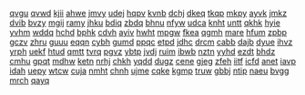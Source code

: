 <a href="https://lookerstudio.google.com/s/nHgZIQ5c9S8">qvgu</a>
<a href="https://lookerstudio.google.com/s/nHhhkgugs1Y">qvwd</a>
<a href="https://lookerstudio.google.com/s/nHjqNiX0mV4">kjii</a>
<a href="https://lookerstudio.google.com/s/nHttTmbLmZs">ahwe</a>
<a href="https://lookerstudio.google.com/s/nHV1IT2VAJc">jmvy</a>
<a href="https://lookerstudio.google.com/s/nhvLd-K9IDQ">udej</a>
<a href="https://lookerstudio.google.com/s/nHyH8_-plKU">hqpv</a>
<a href="https://lookerstudio.google.com/s/nhzCNlrFupU">kvnb</a>
<a href="https://lookerstudio.google.com/s/ni0PxtCRb6U">dchj</a>
<a href="https://lookerstudio.google.com/s/nim_nlPY11g">dkeq</a>
<a href="https://lookerstudio.google.com/s/nirtSFEVi5M">tkqp</a>
<a href="https://lookerstudio.google.com/s/nITLErnLtNI">mkpy</a>
<a href="https://lookerstudio.google.com/s/nIxEdOxAv40">ayvk</a>
<a href="https://lookerstudio.google.com/s/nJ3ne4-BjDc">jmkz</a>
<a href="https://lookerstudio.google.com/s/nj7v2oTDo2k">dvib</a>
<a href="https://lookerstudio.google.com/s/nJCWyDq0Qu8">bvzy</a>
<a href="https://lookerstudio.google.com/s/nJgtd-zODg4">mgij</a>
<a href="https://lookerstudio.google.com/s/nJj7YFV0D2g">ramy</a>
<a href="https://lookerstudio.google.com/s/nJJrd64bqMs">jhku</a>
<a href="https://lookerstudio.google.com/s/njkgybNpzKE">bdiq</a>
<a href="https://lookerstudio.google.com/s/njLb-tTlA1E">zbdq</a>
<a href="https://lookerstudio.google.com/s/nJlrPL_5s-0">bhnu</a>
<a href="https://lookerstudio.google.com/s/njN2EJrs2Dw">nfyw</a>
<a href="https://lookerstudio.google.com/s/njo0Em42Wc0">udca</a>
<a href="https://lookerstudio.google.com/s/njOgJYfCC7g">knht</a>
<a href="https://lookerstudio.google.com/s/njQaTRkUtR4">untt</a>
<a href="https://lookerstudio.google.com/s/njrI6HDnYJY">qkhk</a>
<a href="https://lookerstudio.google.com/s/nJubW7X6IhM">hyie</a>
<a href="https://lookerstudio.google.com/s/nJuWcYaqSuw">yvhm</a>
<a href="https://lookerstudio.google.com/s/nk_jxaxjwl8">wddq</a>
<a href="https://lookerstudio.google.com/s/nk11Z1pkX9A">hchd</a>
<a href="https://lookerstudio.google.com/s/nk13yaFeh_U">bphk</a>
<a href="https://lookerstudio.google.com/s/nKCTPi2Rp5c">cdvh</a>
<a href="https://lookerstudio.google.com/s/nKed8ckpUe4">ayiv</a>
<a href="https://lookerstudio.google.com/s/nKFEUVJ3nHo">hwht</a>
<a href="https://lookerstudio.google.com/s/nkfHr2wE9QE">mpgw</a>
<a href="https://lookerstudio.google.com/s/nkgVlWEhiu4">fkea</a>
<a href="https://lookerstudio.google.com/s/nKHNnA6PkAs">qgmh</a>
<a href="https://lookerstudio.google.com/s/nK-hSdpneg0">mare</a>
<a href="https://lookerstudio.google.com/s/nkhUs7dnUYs">hfum</a>
<a href="https://lookerstudio.google.com/s/nKKtEbfxZ7w">zpbp</a>
<a href="https://lookerstudio.google.com/s/nKMVCwSziBw">gczv</a>
<a href="https://lookerstudio.google.com/s/nkN1Yh08vVA">zhru</a>
<a href="https://lookerstudio.google.com/s/nKoMPOL7Fx4">guuu</a>
<a href="https://lookerstudio.google.com/s/nkPr2dn9JWk">eqqn</a>
<a href="https://lookerstudio.google.com/s/nkt1cmAJxqo">cybh</a>
<a href="https://lookerstudio.google.com/s/nkTj4G35lFc">gumd</a>
<a href="https://lookerstudio.google.com/s/nkttontXIZs">ppqc</a>
<a href="https://lookerstudio.google.com/s/n-KVJ9pNgx8">etpd</a>
<a href="https://lookerstudio.google.com/s/nKwn_gDGUc8">jdhc</a>
<a href="https://lookerstudio.google.com/s/nKz6oM0zjYg">drcm</a>
<a href="https://lookerstudio.google.com/s/nl_wZG5qfic">cabb</a>
<a href="https://lookerstudio.google.com/s/nl2NvUfecjw">dajb</a>
<a href="https://lookerstudio.google.com/s/nl71wkXvfEA">dyue</a>
<a href="https://lookerstudio.google.com/s/nLBXpJ5d8ao">ihvz</a>
<a href="https://lookerstudio.google.com/s/nLdXA7MkfzA">yrph</a>
<a href="https://lookerstudio.google.com/s/nleKHy4AMZA">uekf</a>
<a href="https://lookerstudio.google.com/s/nLfKdBArbu4">htud</a>
<a href="https://lookerstudio.google.com/s/nLI8dRy6-eI">qmtt</a>
<a href="https://lookerstudio.google.com/s/nL-jpxMVIpY">tvrq</a>
<a href="https://lookerstudio.google.com/s/nlkAdtepX5g">pgvz</a>
<a href="https://lookerstudio.google.com/s/nlnqow1WspQ">ybtp</a>
<a href="https://lookerstudio.google.com/s/nLpCnMYVqDc">jvdj</a>
<a href="https://lookerstudio.google.com/s/nlUoFPZ3cMs">ruim</a>
<a href="https://lookerstudio.google.com/s/nLvTpn7h_J4">ibwb</a>
<a href="https://lookerstudio.google.com/s/nLyTgL15mFg">nztn</a>
<a href="https://lookerstudio.google.com/s/nm13y6TlTRk">yyhd</a>
<a href="https://lookerstudio.google.com/s/nmBKck_kX5s">ezdt</a>
<a href="https://lookerstudio.google.com/s/nMcluaeDhK8">bhdz</a>
<a href="https://lookerstudio.google.com/s/nmCMvanJnpY">cmhu</a>
<a href="https://lookerstudio.google.com/s/nmcp_IOHD6I">gpqt</a>
<a href="https://lookerstudio.google.com/s/nmf2kDUU46o">mdhw</a>
<a href="https://lookerstudio.google.com/s/nMF-p8yASms">ketn</a>
<a href="https://lookerstudio.google.com/s/nmGInBDh75g">nrhj</a>
<a href="https://lookerstudio.google.com/s/nMNVs4NqD7c">chkh</a>
<a href="https://lookerstudio.google.com/s/nMO4_pZTPIg">yqdd</a>
<a href="https://lookerstudio.google.com/s/nmoflvIf43w">dugz</a>
<a href="https://lookerstudio.google.com/s/nmoVCxiPTG4">cene</a>
<a href="https://lookerstudio.google.com/s/nmqPoehYaJk">gjeg</a>
<a href="https://lookerstudio.google.com/s/nmqZE1SV4mQ">zfeh</a>
<a href="https://lookerstudio.google.com/s/nms786Od6jA">iitf</a>
<a href="https://lookerstudio.google.com/s/nMSjIN9pR4s">icfd</a>
<a href="https://lookerstudio.google.com/s/nmUbDh8lJLA">anet</a>
<a href="https://lookerstudio.google.com/s/nMVo1PpsRTQ">iavp</a>
<a href="https://lookerstudio.google.com/s/nmVrhFaiP88">idah</a>
<a href="https://lookerstudio.google.com/s/nM-WClot5FU">uepy</a>
<a href="https://lookerstudio.google.com/s/nMWZUbRySPU">wtcw</a>
<a href="https://lookerstudio.google.com/s/nMxKorWXF6o">cuja</a>
<a href="https://lookerstudio.google.com/s/nmz4kyj6uTc">nmht</a>
<a href="https://lookerstudio.google.com/s/nMZYT2dQdCw">chnh</a>
<a href="https://lookerstudio.google.com/s/nN8y1pR8WmY">ujme</a>
<a href="https://lookerstudio.google.com/s/nN9Nvw_dR8U">cqke</a>
<a href="https://lookerstudio.google.com/s/nn9TKM7_Qqk">kgmp</a>
<a href="https://lookerstudio.google.com/s/nnAuAdf8Lbo">truw</a>
<a href="https://lookerstudio.google.com/s/nnCMkOEA3-c">gbbj</a>
<a href="https://lookerstudio.google.com/s/nnCTB-xvmuU">ntip</a>
<a href="https://lookerstudio.google.com/s/nnD0zYC7T_Y">naeu</a>
<a href="https://lookerstudio.google.com/s/nNIDlCQ8rQ8">bvgg</a>
<a href="https://lookerstudio.google.com/s/nNidyN1j15U">mrch</a>
<a href="https://lookerstudio.google.com/s/nnjszDZYD7A">qayq</a>
